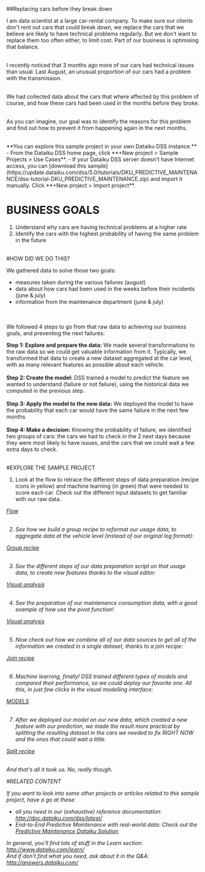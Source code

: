 ##Replacing cars before they break down

I am data scientist at a large car-rental company. To make sure our clients don't rent out cars that could break down, we replace the cars that we believe are likely to have technical problems regularly. But we don't want to replace them too often either, to limit cost. Part of our business is optimising that balance.

<br/>I recently noticed that 3 months ago more of our cars had technical issues than usual. Last August, an unusual proportion of our cars had a problem with the transmission.

<br/>We had collected data about the cars that where affected by this problem of course, and how these cars had been used in the months before they broke.

<br/>As you can imagine, our goal was to identify the reasons for this problem and find out how to prevent it from happening again in the next months.


<br/>
**You can explore this sample project in your own Dataiku DSS instance.**  
- From the Dataiku DSS home page, click **+New project > Sample Projects > Use Cases**.
- If your Dataiku DSS server doesn't have Internet access, you can [download this sample](https://update.dataiku.com/dss/5.0/tutorials/DKU_PREDICTIVE_MAINTENANCE/dss-tutorial-DKU_PREDICTIVE_MAINTENANCE.zip) and import it manually.  Click **+New project > Import project**.

<br>

# BUSINESS GOALS

1.  Understand why cars are having technical problems at a higher rate
2.  Identify the cars with the highest probability of having the same problem in the future


<br/>
#HOW DID WE DO THIS?

We gathered data to solve those two goals:
   - measures taken during the various failures (august)
   - data about how cars had been used in the weeks before their incidents (june & july)
   - information from the maintenance department (june & july)
<br/>
<br/>We followed 4 steps to go from that raw data to achieving our business goals, and preventing the next failures:

<strong>Step 1: Explore and prepare the data:</strong> We made several transformations to the raw data so we could get valuable information from it. Typically, we transformed that data to create a new dataset aggregated at the car level, with as many relevant features as possible about each vehicle.
<br/>
<br/><strong>Step 2: Create the model:</strong> DSS trained a model to predict the feature we wanted to understand (failure or not failure), using the historical data we computed in the previous step.
<br/>
<br/><strong>Step 3: Apply the model to the new data:</strong> We deployed the model to have the probability that each car would have the same failure in the next few months
<br/>
<br/><strong>Step 4: Make a decision:</strong> Knowing the probability of failure, we identified two groups of cars: the cars we had to check in the 2 next days because they were most likely to have issues, and the cars that we could wait a few extra days to check.


<br/>
#EXPLORE THE SAMPLE PROJECT

1. Look at the flow to retrace the different steps of data preparation (recipe icons in yellow) and machine learning (in green) that were needed to score each car. Check out the different input datasets to get familiar with our raw data.
<p class="text-center">
<a href="/projects/DKU_PREDICTIVE_MAINTENANCE/flow/"  class="btn btn-datasets-color btn-cta-big-mod"><i class="icon-dku-sample_project" class="btn-cta-big-mod-icon" />Flow</a><br/><br/>
</p>

2. See how we build a group recipe to reformat our usage data, to aggregate data at the vehicle level (instead of our original log format):
<p class="text-center">
<a href="/projects/DKU_PREDICTIVE_MAINTENANCE/recipes/group_usage_data/"  class="btn btn-datasets-color btn-cta-big-mod"><i class="icon-dku-sample_project" class="btn-cta-big-mod-icon" />Group recipe</a><br/><br/>
</p>

3. See the different steps of our data preparation script on that usage data, to create new features thanks to the visual editor: 
<p class="text-center">
<a href="/projects/DKU_PREDICTIVE_MAINTENANCE/recipes/compute_usage_data_by_Asset_prepared/"  class="btn btn-datasets-color btn-cta-big-mod"><i class="icon-dku-sample_project" class="btn-cta-big-mod-icon" />Visual analysis</a><br/><br/>
</p>
   
4. See the preparation of our maintenance consumption data, with a good example of how use the pivot function! 
<p class="text-center">
<a href="/projects/DKU_PREDICTIVE_MAINTENANCE/recipes/compute_maintenance_part_consumption_prepared/"  class="btn btn-datasets-color btn-cta-big-mod"><i class="icon-dku-sample_project" class="btn-cta-big-mod-icon" />Visual analysis</a><br/><br/>
</p>
   
5. Now check out how we combine all of our data sources to get all of the information we created in a single dataset, thanks to a join recipe:  
<p class="text-center">
<a href="/projects/DKU_PREDICTIVE_MAINTENANCE/recipes/join_maintenance_failures/"  class="btn btn-datasets-color btn-cta-big-mod"><i class="icon-dku-sample_project" class="btn-cta-big-mod-icon" />Join recipe</a><br/><br/>
</p>
   
6. Machine learning, finally! DSS trained different types of models and compared their performance, so we could deploy our favorite one. All this, in just  few clicks in the visual modelling interface:
<p class="text-center">
<a href="/projects/DKU_PREDICTIVE_MAINTENANCE/analysis/7dowYOoy/ml/p/lOFOPArz/list/results#learning.sessions"  class="btn btn-datasets-color btn-cta-big-mod"><i class="icon-dku-sample_project" class="btn-cta-big-mod-icon" />MODELS</a><br/><br/>
</p>
   
7. After we deployed our model on our new data, which created a new feature with our prediction, we made the result more practical by splitting the resulting dataset in the cars we needed to fix RIGHT NOW and the ones that could wait a little.
<p class="text-center">
<a href="/projects/DKU_PREDICTIVE_MAINTENANCE/recipes/split_Asset_new_informations_scored/"  class="btn btn-datasets-color btn-cta-big-mod"><i class="icon-dku-sample_project" class="btn-cta-big-mod-icon" />Split recipe</a><br/><br/>
</p>

And that's all it took us. No, really though.


#RELATED CONTENT

If you want to look into some other projects or articles related to this sample project, have a go at these:

   - all you need in our (exhaustive) reference documentation: http://doc.dataiku.com/dss/latest/
   - End-to-End Predictive Maintenance with real-world data: Check out the [Predictive Maintenance Dataiku Solution](https://knowledge.dataiku.com/latest/solutions/manufacturing-energy/solution-predictive-maintenance.html)
 
 
In general, you'll find lots of stuff in the Learn section: http://www.dataiku.com/learn/  
And if don't find what you need, ask about it in the Q&A: http://answers.dataiku.com/
